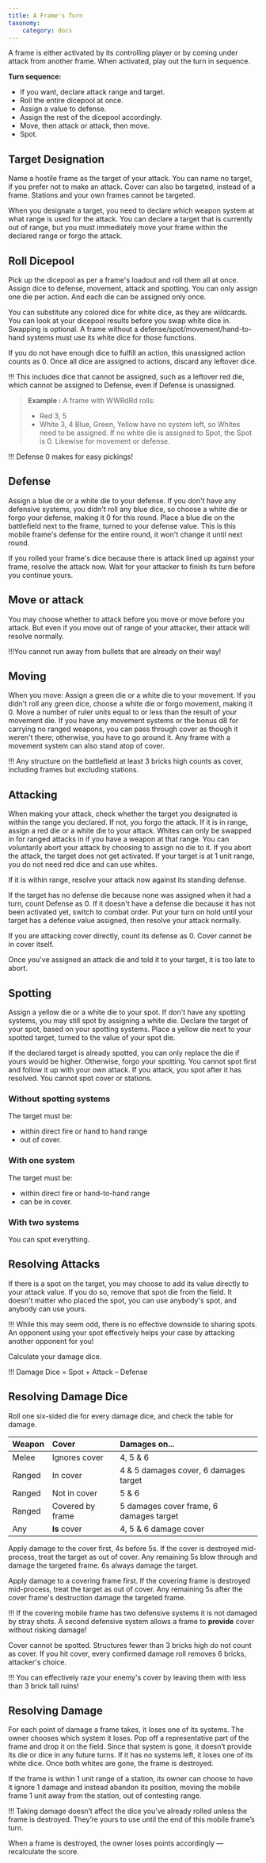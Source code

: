 ```yaml
---
title: A Frame's Turn
taxonomy:
    category: docs
---
```

A frame is either activated by its controlling
player or by coming under attack
from another frame. When activated,
play out the turn in sequence.

**Turn sequence:**
* If you want, declare attack range and target.
* Roll the entire dicepool at once.
* Assign a value to defense.
* Assign the rest of the dicepool accordingly.
* Move, then attack or attack, then move.
* Spot.

## Target Designation
Name a hostile frame as the target of
your attack. You can name no target, if
you prefer not to make an attack. Cover
can also be targeted, instead of a frame.
Stations and your own frames cannot be
targeted.

When you designate a target, you need to
declare which weapon system at what
range is used for the attack. You can declare
a target that is currently out of
range, but you must immediately move
your frame within the declared range or
forgo the attack.

## Roll Dicepool
Pick up the dicepool as per a frame's
loadout and roll them all at once. Assign
dice to defense, movement, attack and
spotting. You can only assign one die per
action. And each die can be assigned only
once.

You can substitute any colored dice for
white dice, as they are wildcards. You
can look at your dicepool results before
you swap white dice in. Swapping is
optional. A frame without a
defense/spot/movement/hand-to-hand
systems must use its white dice for those
functions.

If you do not have enough dice to fulfill
an action, this unassigned action counts
as 0. Once all dice are assigned to
actions, discard any leftover dice.

!!! This includes dice that cannot be assigned, such as a leftover red die, which cannot be assigned to Defense, even if Defense is unassigned.

> **Example :** A frame with WWRdRd rolls:
> * Red 3, 5
> * White 3, 4
> Blue, Green, Yellow have no system left, so Whites need to be assigned. If no white die is assigned to Spot, the Spot is 0. Likewise for movement or defense.

!!! Defense 0 makes for easy pickings!

## Defense
Assign a blue die or a white die to your
defense. If you don't have any defensive
systems, you didn't roll any blue dice, so
choose a white die or forgo your defense,
making it 0 for this round. Place a blue
die on the battlefield next to the frame,
turned to your defense value. This is this
mobile frame's defense for the entire
round, it won't change it until next
round.

If you rolled your frame's dice because
there is attack lined up against your
frame, resolve the attack now. Wait for
your attacker to finish its turn before you
continue yours.

## Move or attack
You may choose whether to attack before
you move or move before you attack. But
even if you move out of range of your attacker,
their attack will resolve normally.

!!!You cannot run away from bullets that are already on their way!

## Moving
When you move: Assign a green die or a
white die to your movement. If you didn't
roll any green dice, choose a white die or
forgo movement, making it 0. Move a
number of ruler units equal to or less
than the result of your movement die. If
you have any movement systems or the
bonus d8 for carrying no ranged weapons,
you can pass through cover as though it
weren't there; otherwise, you have to go
around it. Any frame with a movement
system can also stand atop of cover.

!!! Any structure on the battlefield at least 3 bricks high counts as cover, including frames but excluding stations.

## Attacking
When making your attack, check whether
the target you designated is within the
range you declared. If not, you forgo the
attack. If it is in range, assign a red die
or a white die to your attack. Whites can
only be swapped in for ranged attacks in
if you have a weapon at that range. You
can voluntarily abort your attack by
choosing to assign no die to it. If you
abort the attack, the target does not get
activated. If your target is at 1 unit
range, you do not need red dice and can
use whites.

If it is within range, resolve your attack
now against its standing defense.

If the target has no defense die because
none was assigned when it had a turn,
count Defense as 0. If it doesn't have a
defense die because it has not been activated
yet, switch to combat order. Put
your turn on hold until your target has a
defense value assigned, then resolve your
attack normally.

If you are attacking cover directly, count
its defense as 0. Cover cannot be in cover
itself.

Once you've assigned an attack die and
told it to your target, it is too late to
abort.

## Spotting
Assign a yellow die or a white die to your
spot. If don't have any spotting systems,
you may still spot by assigning a white
die. Declare the target of your spot,
based on your spotting systems. Place a
yellow die next to your spotted target,
turned to the value of your spot die.

If the declared target is already spotted,
you can only replace the die if yours
would be higher. Otherwise, forgo your
spotting. You cannot spot first and follow
it up with your own attack. If you attack,
you spot after it has resolved. You
cannot spot cover or stations.

### Without spotting systems
The target must be:
 * within direct fire or hand to hand range
 * out of cover.

### With one system
The target must be:
 * within direct fire or hand-to-hand range
 * can be in cover.

### With two systems
You can spot everything.

## Resolving Attacks

If there is a spot on the target, you may
choose to add its value directly to your
attack value. If you do so, remove that
spot die from the field. It doesn't matter
who placed the spot, you can use anybody's
spot, and anybody can use yours.

!!! While this may seem odd, there is no effective downside to sharing spots. An opponent using your spot effectively helps your case by attacking another opponent for you!

Calculate your damage dice.

!!! Damage Dice = Spot + Attack – Defense

## Resolving Damage Dice

Roll one six-sided die for every damage
dice, and check the table for damage.

| Weapon       | Cover                   | Damages on...                                                                                                                                                                                                    |
| :-----       | :-----                  | :-----
| Melee        | Ignores cover           | 4, 5 & 6
| Ranged       | In cover                | 4 & 5 damages cover, 6 damages target
| Ranged       | Not in cover            | 5 & 6
| Ranged       | Covered by frame        | 5 damages cover frame, 6 damages target
| Any          | **Is** cover            | 4, 5 & 6 damage cover

Apply damage to the cover first, 4s before
5s. If the cover is destroyed mid-process,
treat the target as out of cover. Any
remaining 5s blow through and damage
the targeted frame. 6s always damage
the target.

Apply damage to a covering frame first. If
the covering frame is destroyed mid-process,
treat the target as out of cover. Any
remaining 5s after the cover frame's destruction
damage the targeted frame.

!!! If the covering mobile frame has two defensive systems it is not damaged by stray shots. A second defensive system allows a frame to **provide** cover without risking damage!

Cover cannot be spotted. Structures fewer
than 3 bricks high do not count as cover.
If you hit cover, every confirmed damage
roll removes 6 bricks, attacker's
choice.

!!! You can effectively raze your enemy's cover by leaving them with less than 3 brick tall ruins!

## Resolving Damage

For each point of damage a frame takes,
it loses one of its systems. The owner
chooses which system it loses. Pop off a
representative part of the frame and
drop it on the field. Since that system is
gone, it doesn’t provide its die or dice in
any future turns. If it has no systems left,
it loses one of its white dice. Once both
whites are gone, the frame is destroyed.

If the frame is within 1 unit range of a
station, its owner can choose to have it
ignore 1 damage and instead abandon its
position, moving the mobile frame 1 unit
away from the station, out of contesting
range.

!!! Taking damage doesn’t affect the dice you’ve already rolled unless the frame is destroyed. They’re yours to use until the end of this mobile frame’s turn. 

When a frame is destroyed, the owner
loses points accordingly — recalculate the
score.